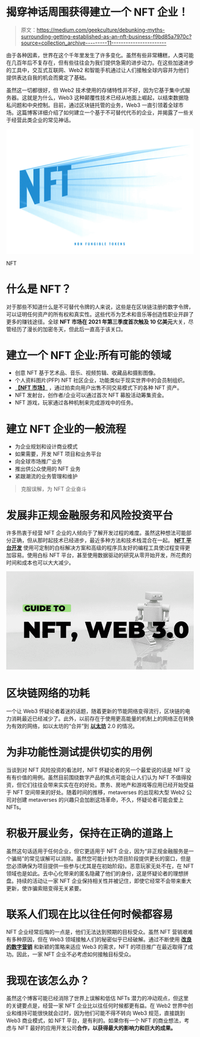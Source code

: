 # 揭穿神话周围获得建立一个 NFT 企业！

> 原文：<https://medium.com/geekculture/debunking-myths-surrounding-getting-established-as-an-nft-business-f9bd85a7970c?source=collection_archive---------11----------------------->

由于各种因素，世界在这个千年里发生了许多变化。虽然有些非常糟糕，人类可能在几百年后不复存在，但有些往往会为我们提供急需的进步动力。在这些加速进步的工具中，交互式互联网、Web2 和智能手机通过让人们接触全球内容并为他们提供表达自我的机会而奠定了基础。

虽然这一切都很好，但 Web2 技术使用的存储特性并不好，因为它基于集中式服务器。这就是为什么，Web3 这种颠覆性技术已经从地面上崛起，以结束数据隐私问题和中央控制。目前，通过区块链托管的业务，Web3 一直引领着全球市场。这篇博客详细介绍了如何建立一个基于不可替代代币的企业，并揭露了一些关于经营此类企业的常见神话。

![](img/6849229af5cf4a4b499ad6de4b0f3ab2.png)

NFT

# 什么是 NFT？

对于那些不知道什么是不可替代令牌的人来说，这些是在区块链注册的数字令牌，可以证明任何资产的所有权和真实性。这些代币为艺术和音乐等创造性职业开辟了更多的赚钱途径。全球 **NFT 市场在 2021 年第三季度首次触及 10 亿美元**大关，尽管经历了漫长的加密冬天，但此后一直高于该关口。

# 建立一个 NFT 企业:所有可能的领域

*   创意 NFT 基于艺术品、音乐、视频剪辑、收藏品和摄影图像。
*   个人资料图片(PFP) NFT 社区企业，功能类似于现实世界中的会员制组织。
*   [**【NFT 市场】**](https://medium.datadriveninvestor.com/nft-art-marketplace-selling-art-nfts-is-the-key-to-the-success-of-this-platform-e44e6571b144) ，通过拍卖向用户出售不同交易模式下的各种 NFT 资产。
*   NFT 发射台，创作者/企业可以通过首次 NFT 募股活动筹集资金。
*   NFT 游戏，玩家通过各种机制来完成游戏中的任务。

# 建立 NFT 企业的一般流程

*   为企业规划和设计商业模式
*   如果需要，开发 NFT 项目和业务平台
*   向全球市场推广业务
*   推出供公众使用的 NFT 业务
*   紧跟潮流的业务管理和维护

> 克服误解，为 NFT 企业奋斗

# 发展非正规金融服务和风险投资平台

许多热衷于经营 NFT 企业的人倾向于了解开发过程的难度。虽然这种想法可能部分正确，但从那时起技术已经进步，最近多种方法和技术栈混合在一起。 [**NFT 平台开发**](https://www.blockchainappfactory.com/nft-development-services?utm_source=medium&utm_medium=14%2Fsep%2F22&utm_campaign=srinivasan+) 使用可定制的白标解决方案和高级的程序员友好的编程工具使过程变得更加容易。使用白标 NFT 平台，甚至使用数据驱动的研究从零开始开发，所花费的时间和成本也可以大大减少。

![](img/97d07f16e65601a356dbe0fcd8617da8.png)

# 区块链网络的功耗

一个让 Web3 怀疑论者着迷的话题，随着更新的节能网络变得流行，区块链的电力消耗最近已经减少了。此外，以前存在于使用更高能量的机制上的网络正在转换为有效的网络，如以太坊的“合并”到 [**以太坊**](https://ethereum.org/en/) 2.0 的情况。

# 为非功能性测试提供切实的用例

当谈到对 NFT 风险投资的看法时，NFT 怀疑论者的另一个最爱说的话是 NFT 没有有价值的用例。虽然目前围绕数字产品的焦点可能会让人们认为 NFT 不值得投资，但它们往往会带来实实在在的好处。票务、房地产和游戏等应用已经开始受益于 NFT 空间带来的好处。随着时间的推移，metaverses 的出现和大型 Web2 公司对创建 metaverses 的兴趣只会加剧这场革命，不久，怀疑论者可能会爱上 NFTs。

# 积极开展业务，保持在正确的道路上

虽然这句话适用于任何企业，但它更适用于 NFT 企业，因为“非正规金融服务是一个骗局”的常见误解可以消除。虽然您可能计划为项目阶段提供更长的窗口，但是您必须确保为项目提供一些参与(尤其是在初始阶段)。恶意玩家无处不在，在 NFT 领域也是如此。去中心化带来的匿名隐藏了他们的身份，这是怀疑论者的理想拼盘。持续的活动让一家 NFT 企业保持相关性并被记住，即使它经常不会带来重大更新，使诈骗索赔变得无关紧要。

# 联系人们现在比以往任何时候都容易

NFT 企业经常后悔的一点是，他们无法达到预期的目标受众。虽然 NFT 营销艰难有多种原因，但在 Web3 领域接触人们的秘密似乎已经破解。通过不断使用 [**改良的数字营销**](https://bit.ly/3QGh7V4) 和新颖的策略来适应 Web3 的需求，NFT 的项目推广在最近取得了成功。因此，一家 NFT 企业不必考虑如何接触目标受众。

# 我现在该怎么办？

虽然这个博客可能已经消除了世界上误解和低估 NFTs 潜力的冲动观点，但这里的关键要点是，经营一家 NFT 企业比以往任何时候都更有益。在 Web2 世界中创业和维持可能很快就会过时，因为他们可能不得不转向 Web3 规范，直接跳到 Web3 商业模式，如 NFT 平台，是有利的。如果你有一个 NFT 的商业想法，考虑与 NFT 最好的应用开发公司[](https://www.blockchainappfactory.com/nft-development-services?utm_source=medium&utm_medium=14%2Fsep%2F22&utm_campaign=srinivasan+)**合作，以获得最大的影响力和巨大的成果。**